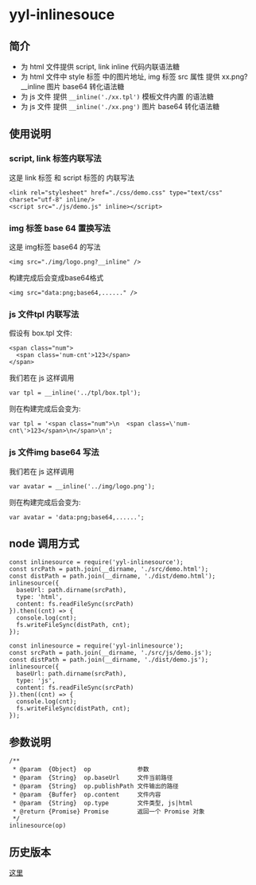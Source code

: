 # yyl-inlinesouce
## 简介
* 为 html 文件提供 script, link inline 代码内联语法糖
* 为 html 文件中 style 标签 中的图片地址, img 标签 src 属性 提供 xx.png?__inline 图片 base64 转化语法糖
* 为 js 文件 提供 `__inline('./xx.tpl')` 模板文件内置 的语法糖
* 为 js 文件 提供 `__inline('./xx.png')` 图片 base64 转化语法糖

## 使用说明
### script, link 标签内联写法

这是 link 标签 和 script 标签的 内联写法
```
<link rel="stylesheet" href="./css/demo.css" type="text/css" charset="utf-8" inline/>
<script src="./js/demo.js" inline></script>
```

### img 标签 base 64 置换写法
这是 img标签 base64 的写法
```
<img src="./img/logo.png?__inline" />
```

构建完成后会变成base64格式
```
<img src="data:png;base64,......" />
```

### js 文件tpl 内联写法
假设有 box.tpl 文件:
```
<span class="num">
  <span class='num-cnt'>123</span>
</span>
```

我们若在 js 这样调用
```
var tpl = __inline('../tpl/box.tpl');
```

则在构建完成后会变为:
```
var tpl = '<span class="num">\n  <span class=\'num-cnt\'>123</span>\n</span>\n';
```
### js 文件img base64 写法

我们若在 js 这样调用
```
var avatar = __inline('../img/logo.png');
```

则在构建完成后会变为:
```
var avatar = 'data:png;base64,......';
```

## node 调用方式
```
const inlinesource = require('yyl-inlinesource');
const srcPath = path.join(__dirname, './src/demo.html');
const distPath = path.join(__dirname, './dist/demo.html');
inlinesource({
  baseUrl: path.dirname(srcPath),
  type: 'html',
  content: fs.readFileSync(srcPath)
}).then((cnt) => {
  console.log(cnt);
  fs.writeFileSync(distPath, cnt);
});
```

```
const inlinesource = require('yyl-inlinesource');
const srcPath = path.join(__dirname, './src/js/demo.js');
const distPath = path.join(__dirname, './dist/demo.js');
inlinesource({
  baseUrl: path.dirname(srcPath),
  type: 'js',
  content: fs.readFileSync(srcPath)
}).then((cnt) => {
  console.log(cnt);
  fs.writeFileSync(distPath, cnt);
});
```

## 参数说明
```
/**
 * @param  {Object}  op             参数
 * @param  {String}  op.baseUrl     文件当前路径
 * @param  {String}  op.publishPath 文件输出的路径
 * @param  {Buffer}  op.content     文件内容 
 * @param  {String}  op.type        文件类型, js|html
 * @return {Promise} Promise        返回一个 Promise 对象
 */
inlinesource(op)
```

## 历史版本
[这里](./history.md)
